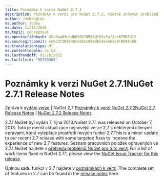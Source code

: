 ```yaml
---
title: Poznámky k verzi NuGet 2.7.1
description: Poznámky k verzi pro NuGet 2.7.1, včetně známých problémů, oprav chyb, přidaných funkcí a chcete odeslat obecnou.
author: JonDouglas
ms.author: jodou
ms.date: 11/11/2016
ms.topic: conceptual
ms.openlocfilehash: 42c0aa83cddb056828508df03c3af1ec67905d12
ms.sourcegitcommit: ee6c3f203648a5561c809db54ebeb1d0f0598b68
ms.translationtype: MT
ms.contentlocale: cs-CZ
ms.lasthandoff: 01/26/2021
ms.locfileid: "98780383"
---
```

# <a name="nuget-271-release-notes"></a><span data-ttu-id="3b1d4-103">Poznámky k verzi NuGet 2.7.1</span><span class="sxs-lookup"><span data-stu-id="3b1d4-103">NuGet 2.7.1 Release Notes</span></span>

<span data-ttu-id="3b1d4-104">Zpráva k [vydání verze](../release-notes/nuget-2.7.md)  |  NuGet 2,7 [Poznámky k verzi NuGet 2.7.2](../release-notes/nuget-2.7.2.md)</span><span class="sxs-lookup"><span data-stu-id="3b1d4-104">[NuGet 2.7 Release Notes](../release-notes/nuget-2.7.md) | [NuGet 2.7.2 Release Notes](../release-notes/nuget-2.7.2.md)</span></span>

<span data-ttu-id="3b1d4-105">2.7.1 NuGet byl vydán 7. října 2013.</span><span class="sxs-lookup"><span data-stu-id="3b1d4-105">NuGet 2.7.1 was released on October 7, 2013.</span></span>  <span data-ttu-id="3b1d4-106">Toto je menší aktualizace nejnovější verze 2,7 s některými cílenými opravami, která vylepšuje prostředí nových funkcí 2,7.</span><span class="sxs-lookup"><span data-stu-id="3b1d4-106">This is a minor update to our recent 2.7 release with some targeted fixes to improve the experience of new 2.7 features.</span></span> <span data-ttu-id="3b1d4-107">Seznam pracovních položek opravených ve 2.7.1 NuGet najdete v [přehledu problémů NuGet pro tuto verzi](http://nuget.codeplex.com/workitem/list/advanced?keyword=&status=Closed&type=All&priority=All&release=NuGet%202.7.1&assignedTo=All&component=All&sortField=LastUpdatedDate&sortDirection=Descending&page=0).</span><span class="sxs-lookup"><span data-stu-id="3b1d4-107">For a list of work items fixed in NuGet 2.7.1, please view the [NuGet Issue Tracker for this release](http://nuget.codeplex.com/workitem/list/advanced?keyword=&status=Closed&type=All&priority=All&release=NuGet%202.7.1&assignedTo=All&component=All&sortField=LastUpdatedDate&sortDirection=Descending&page=0).</span></span>

<span data-ttu-id="3b1d4-108">Úplnou sadu funkcí v 2,7 najdete v [poznámkách k verzi](../release-notes/nuget-2.7.md) .</span><span class="sxs-lookup"><span data-stu-id="3b1d4-108">The complete set of features in 2.7 can be found in the [release notes](../release-notes/nuget-2.7.md) here.</span></span>

